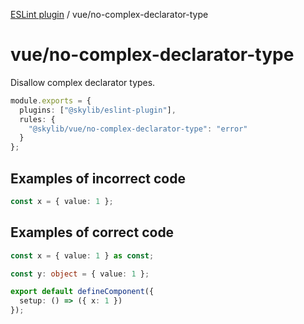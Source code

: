 [ESLint plugin](https://ilyub.github.io/eslint-plugin/) / vue/no-complex-declarator-type

# vue/no-complex-declarator-type

Disallow complex declarator types.

```ts
module.exports = {
  plugins: ["@skylib/eslint-plugin"],
  rules: {
    "@skylib/vue/no-complex-declarator-type": "error"
  }
};
```

## Examples of incorrect code

```ts
const x = { value: 1 };
```

## Examples of correct code

```ts
const x = { value: 1 } as const;

const y: object = { value: 1 };

export default defineComponent({
  setup: () => ({ x: 1 })
});
```